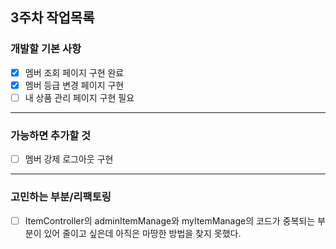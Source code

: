 ## 3주차 작업목록

### 개발할 기본 사항
- [x] 멤버 조회 페이지 구현 완료
- [x] 멤버 등급 변경 페이지 구현
- [ ] 내 상품 관리 페이지 구현 필요
---
### 가능하면 추가할 것
- [ ] 멤버 강제 로그아웃 구현
---
### 고민하는 부분/리팩토링
- [ ] ItemController의 adminItemManage와 myItemManage의 코드가 중복되는 부분이 있어 줄이고 싶은데 아직은 마땅한 방법을 찾지 못했다.